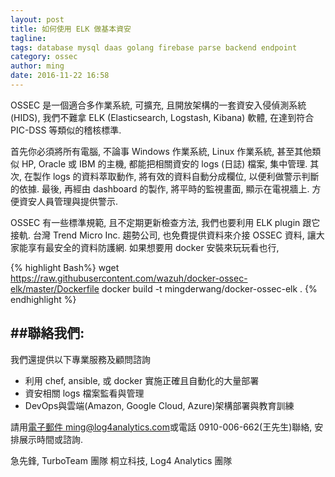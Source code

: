 ```yaml
---
layout: post
title: 如何使用 ELK 做基本資安
tagline: 
tags: database mysql daas golang firebase parse backend endpoint
category: ossec
author: ming
date: 2016-11-22 16:58
---
```


>
OSSEC 是一個適合多作業系統, 可擴充, 且開放架構的一套資安入侵偵測系統 (HIDS), 我們不難拿 ELK (Elasticsearch, Logstash, Kibana) 軟體, 在達到符合 PIC-DSS 等類似的稽核標準. 


首先你必須將所有電腦, 不論事 Windows 作業系統, Linux 作業系統, 甚至其他類似 HP, Oracle 或 IBM 的主機, 都能把相關資安的 logs (日誌) 檔案, 集中管理. 其次, 在製作 logs 的資料萃取動作, 將有效的資料自動分成欄位, 以便利做警示判斷的依據. 最後, 再經由 dashboard 的製作, 將平時的監視畫面, 顯示在電視牆上. 方便資安人員管理與提供警示.



OSSEC 有一些標準規範, 且不定期更新檢查方法, 我們也要利用 ELK plugin 跟它接軌. 台灣 Trend Micro Inc. 趨勢公司, 也免費提供資料來介接 OSSEC 資料, 讓大家能享有最安全的資料防護網. 如果想要用 docker 安裝來玩玩看也行, 

{% highlight Bash%}
wget https://raw.githubusercontent.com/wazuh/docker-ossec-elk/master/Dockerfile
docker build -t mingderwang/docker-ossec-elk .
{% endhighlight %}

>

##聯絡我們:
---------------------
我們還提供以下專業服務及顧問諮詢

* 利用 chef, ansible, 或 docker 實施正確且自動化的大量部署
* 資安相關 logs 檔案監看與管理
* DevOps與雲端(Amazon, Google Cloud, Azure)架構部署與教育訓練


請用[電子郵件 ming@log4analytics.com](mailto:ming@log4analytics.com)或電話 0910-006-662(王先生)聯絡,
安排展示時間或諮詢.


急先鋒, TurboTeam 團隊
桐立科技, Log4 Analytics 團隊
